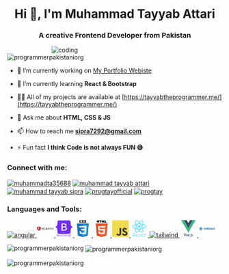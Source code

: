 <h1 align="center">Hi 👋, I'm Muhammad Tayyab Attari</h1>
<h3 align="center">A creative Frontend Developer from Pakistan</h3>

<img src="https://media2.giphy.com/media/v1.Y2lkPTZjMDliOTUyaGNpdnMxeG0wbzVlcnQ0Y3U4NHFvYzNpOGNtcmJmeTRtbTcyY2FsNiZlcD12MV9zdGlja2Vyc19zZWFyY2gmY3Q9cw/Ll22OhMLAlVDb8UQWe/giphy.gif" align="right" alt="coding" width=400>

<p align="left"> <img src="https://komarev.com/ghpvc/?username=programmerpakistaniorg&label=Profile%20views&color=0e75b6&style=flat" alt="programmerpakistaniorg" /> </p>

- 🔭 I’m currently working on [My Portfolio Webiste](https://github.com/programmerpakistaniorg/portfoliowebsite)

- 🌱 I’m currently learning **React & Bootstrap**

- 👨‍💻 All of my projects are available at [https://tayyabtheprogrammer.me/](https://tayyabtheprogrammer.me/)

- 💬 Ask me about **HTML, CSS & JS**

- 📫 How to reach me **sipra7292@gmail.com**

- ⚡ Fun fact **I think Code is not always FUN 😅**

<h3 align="left">Connect with me:</h3>
<p align="left">
<a href="https://twitter.com/muhammadta35688" target="blank"><img align="center" src="https://raw.githubusercontent.com/rahuldkjain/github-profile-readme-generator/master/src/images/icons/Social/twitter.svg" alt="muhammadta35688" height="30" width="40" /></a>
<a href="https://linkedin.com/in/muhammad tayyab attari" target="blank"><img align="center" src="https://raw.githubusercontent.com/rahuldkjain/github-profile-readme-generator/master/src/images/icons/Social/linked-in-alt.svg" alt="muhammad tayyab attari" height="30" width="40" /></a>
<a href="https://fb.com/muhammad tayyab sipra" target="blank"><img align="center" src="https://raw.githubusercontent.com/rahuldkjain/github-profile-readme-generator/master/src/images/icons/Social/facebook.svg" alt="muhammad tayyab sipra" height="30" width="40" /></a>
<a href="https://instagram.com/progtayofficial" target="blank"><img align="center" src="https://raw.githubusercontent.com/rahuldkjain/github-profile-readme-generator/master/src/images/icons/Social/instagram.svg" alt="progtayofficial" height="30" width="40" /></a>
<a href="https://www.youtube.com/c/progtay" target="blank"><img align="center" src="https://raw.githubusercontent.com/rahuldkjain/github-profile-readme-generator/master/src/images/icons/Social/youtube.svg" alt="progtay" height="30" width="40" /></a>
</p>

<h3 align="left">Languages and Tools:</h3>
<p align="left"> <a href="https://angular.io" target="_blank" rel="noreferrer"> <img src="https://angular.io/assets/images/logos/angular/angular.svg" alt="angular" width="40" height="40"/> </a> <a href="https://angular.io" target="_blank" rel="noreferrer"> <img src="https://raw.githubusercontent.com/devicons/devicon/master/icons/angularjs/angularjs-original-wordmark.svg" alt="angularjs" width="40" height="40"/> </a> <a href="https://getbootstrap.com" target="_blank" rel="noreferrer"> <img src="https://raw.githubusercontent.com/devicons/devicon/master/icons/bootstrap/bootstrap-plain-wordmark.svg" alt="bootstrap" width="40" height="40"/> </a> <a href="https://www.w3schools.com/css/" target="_blank" rel="noreferrer"> <img src="https://raw.githubusercontent.com/devicons/devicon/master/icons/css3/css3-original-wordmark.svg" alt="css3" width="40" height="40"/> </a> <a href="https://www.w3.org/html/" target="_blank" rel="noreferrer"> <img src="https://raw.githubusercontent.com/devicons/devicon/master/icons/html5/html5-original-wordmark.svg" alt="html5" width="40" height="40"/> </a> <a href="https://developer.mozilla.org/en-US/docs/Web/JavaScript" target="_blank" rel="noreferrer"> <img src="https://raw.githubusercontent.com/devicons/devicon/master/icons/javascript/javascript-original.svg" alt="javascript" width="40" height="40"/> </a> <a href="https://reactjs.org/" target="_blank" rel="noreferrer"> <img src="https://raw.githubusercontent.com/devicons/devicon/master/icons/react/react-original-wordmark.svg" alt="react" width="40" height="40"/> </a> <a href="https://tailwindcss.com/" target="_blank" rel="noreferrer"> <img src="https://www.vectorlogo.zone/logos/tailwindcss/tailwindcss-icon.svg" alt="tailwind" width="40" height="40"/> </a> <a href="https://vuejs.org/" target="_blank" rel="noreferrer"> <img src="https://raw.githubusercontent.com/devicons/devicon/master/icons/vuejs/vuejs-original-wordmark.svg" alt="vuejs" width="40" height="40"/> </a> <a href="https://webpack.js.org" target="_blank" rel="noreferrer"> <img src="https://raw.githubusercontent.com/devicons/devicon/d00d0969292a6569d45b06d3f350f463a0107b0d/icons/webpack/webpack-original-wordmark.svg" alt="webpack" width="40" height="40"/> </a> </p>

<p><img align="left" src="https://github-readme-stats.vercel.app/api/top-langs?username=programmerpakistaniorg&show_icons=true&locale=en&layout=compact" alt="programmerpakistaniorg" /></p>

<p>&nbsp;<img align="center" src="https://github-readme-stats.vercel.app/api?username=programmerpakistaniorg&show_icons=true&locale=en" alt="programmerpakistaniorg" /></p>

<p><img align="center" src="https://github-readme-streak-stats.herokuapp.com/?user=programmerpakistaniorg&" alt="programmerpakistaniorg" /></p>
